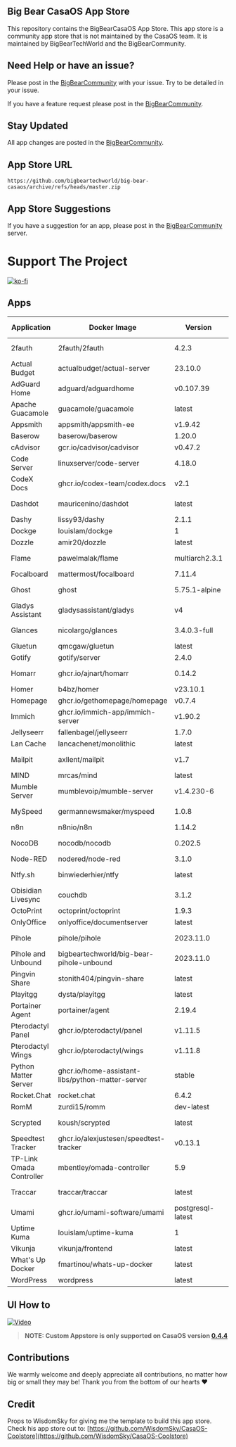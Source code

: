 ## Big Bear CasaOS App Store

This repository contains the BigBearCasaOS App Store. This app store is a community app store that is not maintained by the CasaOS team. It is maintained by BigBearTechWorld and the BigBearCommunity.

## Need Help or have an issue?

Please post in the [BigBearCommunity](https://community.bigbeartechworld.com/c/big-bear-casas/10) with your issue. Try to be detailed in your issue.

If you have a feature request please post in the [BigBearCommunity](https://community.bigbeartechworld.com/c/big-bear-casaos/bigbearcasaos-suggestions/40).

## Stay Updated

All app changes are posted in the [BigBearCommunity](https://community.bigbeartechworld.com/c/bigbearyoutube/bigbearcasaos/10).

## App Store URL

```text
https://github.com/bigbeartechworld/big-bear-casaos/archive/refs/heads/master.zip
```

## App Store Suggestions

If you have a suggestion for an app, please post in the [BigBearCommunity](https://community.bigbeartechworld.com) server.

# Support The Project

[![ko-fi](https://ko-fi.com/img/githubbutton_sm.svg)](https://ko-fi.com/E1E5NDK3I)

## Apps

| Application | Docker Image | Version | YouTube Video | Docs |
| --- | --- | --- | --- | --- |
| 2fauth | 2fauth/2fauth | 4.2.3 | [YouTube Video](https://youtu.be/yCnjxSryD_U) | |
| Actual Budget | actualbudget/actual-server | 23.10.0 | | |
| AdGuard Home | adguard/adguardhome | v0.107.39 | [YouTube Video](https://youtu.be/6cu0kfP50Jg) | |
| Apache Guacamole | guacamole/guacamole | latest | [YouTube Video](https://youtu.be/6cu0kfP50Jg) | |
| Appsmith | appsmith/appsmith-ee | v1.9.42 | | |
| Baserow | baserow/baserow | 1.20.0 | | |
| cAdvisor | gcr.io/cadvisor/cadvisor | v0.47.2 | | |
| Code Server | linuxserver/code-server | 4.18.0 | [YouTube Video](https://youtu.be/aiYcwXDfgE8) | |
| CodeX Docs | ghcr.io/codex-team/codex.docs | v2.1 | [YouTube Video](https://youtu.be/dKm2VJwam24) | | 
| Dashdot | mauricenino/dashdot | latest | [YouTube Video](https://youtu.be/if_fyuX_5fU) | |
| Dashy | lissy93/dashy | 2.1.1 | | |
| Dockge | louislam/dockge | 1 | | |
| Dozzle | amir20/dozzle | latest | |
| Flame | pawelmalak/flame | multiarch2.3.1 | [YouTube Video](https://youtu.be/p_P_jKmJRz8) | |
| Focalboard | mattermost/focalboard | 7.11.4 | | |
| Ghost | ghost | 5.75.1-alpine  | [YouTube Video](https://youtu.be/oJZK9vH4W4Y) | |
| Gladys Assistant | gladysassistant/gladys | v4 | |
| Glances | nicolargo/glances | 3.4.0.3-full | [YouTube Video](https://youtu.be/nwsVJ0QB0sM) |
| Gluetun | qmcgaw/gluetun | latest | | [Docs](https://community.bigbeartechworld.com/t/added-gluetun-to-big-bear-casaos/175)          |
| Gotify | gotify/server | 2.4.0 | |
| Homarr | ghcr.io/ajnart/homarr | 0.14.2 | [YouTube Video](https://youtu.be/H4rzZNO47Uk) |
| Homer | b4bz/homer | v23.10.1 | |
| Homepage | ghcr.io/gethomepage/homepage | v0.7.4 | |
| Immich | ghcr.io/immich-app/immich-server | v1.90.2 | |
| Jellyseerr | fallenbagel/jellyseerr | 1.7.0 | |
| Lan Cache | lancachenet/monolithic | latest | |
| Mailpit | axllent/mailpit | v1.7 | [YouTube Video](https://youtu.be/2MY3S6csrVw) |
| MIND | mrcas/mind | latest | |
| Mumble Server | mumblevoip/mumble-server | v1.4.230-6 | |
| MySpeed | germannewsmaker/myspeed | 1.0.8 | [YouTube Video](https://youtu.be/7roj87Fytz0) |
| n8n | n8nio/n8n | 1.14.2 | |
| NocoDB | nocodb/nocodb | 0.202.5 | [YouTube Video](https://youtu.be/mO2YzWpBu4o) | [Docs](https://community.bigbeartechworld.com/t/added-nocodb-to-big-bear-casaos/177) |
| Node-RED | nodered/node-red | 3.1.0 | |
| Ntfy.sh | binwiederhier/ntfy | latest | [YouTube Video](https://youtu.be/wSWhtSNwTd8) |
| Obisidian Livesync | couchdb | 3.1.2 | |
| OctoPrint | octoprint/octoprint | 1.9.3 | |
| OnlyOffice | onlyoffice/documentserver | latest | |
| Pihole | pihole/pihole | 2023.11.0 | [YouTube Video](https://youtu.be/FcMF1sYacqk) | |
| Pihole and Unbound | bigbeartechworld/big-bear-pihole-unbound | 2023.11.0 | [YouTube Video](https://youtu.be/ByFSgnnUuBI) | [Docs](https://community.bigbeartechworld.com/t/added-pihole-and-unbound-to-bigbearcasaos/191) |
| Pingvin Share | stonith404/pingvin-share | latest | [YouTube Video](https://youtu.be/SRJUS7h1vhU) |
| Playitgg | dysta/playitgg | latest | |
| Portainer Agent | portainer/agent | 2.19.4 | |
| Pterodactyl Panel | ghcr.io/pterodactyl/panel | v1.11.5 | |
| Pterodactyl Wings | ghcr.io/pterodactyl/wings | v1.11.8 | |
| Python Matter Server | ghcr.io/home-assistant-libs/python-matter-server | stable | |
| Rocket.Chat | rocket.chat | 6.4.2 | |
| RomM | zurdi15/romm | dev-latest | |
| Scrypted | koush/scrypted | latest | [YouTube Video](https://community.bigbeartechworld.com/t/how-to-install-scrypted-on-casaos-using-bigbearcasaos/155) |
| Speedtest Tracker | ghcr.io/alexjustesen/speedtest-tracker | v0.13.1 | [YouTube Video](https://youtu.be/TLjS8xNNwis) | |
| TP-Link Omada Controller | mbentley/omada-controller | 5.9 | |
| Traccar | traccar/traccar | latest | [YouTube Video](https://youtu.be/zn_tu9r6g-w) |
| Umami | ghcr.io/umami-software/umami | postgresql-latest | [YouTube Video](https://youtu.be/4DEF5fNf8hU) |
| Uptime Kuma | louislam/uptime-kuma | 1 | |
| Vikunja | vikunja/frontend | latest | |
| What's Up Docker | fmartinou/whats-up-docker | latest | |
| WordPress | wordpress | latest | |

## UI How to

[![Video](https://img.youtube.com/vi/rqFUeDDb5uA/0.jpg)](https://youtu.be/rqFUeDDb5uA)

> **NOTE: Custom Appstore is only supported on CasaOS version [0.4.4](https://blog.casaos.io/blog/32.html)**

## Contributions

We warmly welcome and deeply appreciate all contributions, no matter how big or small they may be! Thank you from the bottom of our hearts ❤️

## Credit

Props to WisdomSky for giving me the template to build this app store. Check his app store out to: [https://github.com/WisdomSky/CasaOS-Coolstore](https://github.com/WisdomSky/CasaOS-Coolstore)
